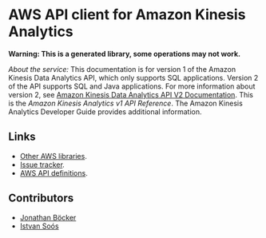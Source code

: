 # AWS API client for Amazon Kinesis Analytics

**Warning: This is a generated library, some operations may not work.**

*About the service:*
<note>
This documentation is for version 1 of the Amazon Kinesis Data Analytics
API, which only supports SQL applications. Version 2 of the API supports SQL
and Java applications. For more information about version 2, see <a
href="/kinesisanalytics/latest/apiv2/Welcome.html">Amazon Kinesis Data
Analytics API V2 Documentation</a>.
</note>
This is the <i>Amazon Kinesis Analytics v1 API Reference</i>. The Amazon
Kinesis Analytics Developer Guide provides additional information.

## Links

- [Other AWS libraries](https://github.com/agilord/aws_client/tree/master/generated).
- [Issue tracker](https://github.com/agilord/aws_client/issues).
- [AWS API definitions](https://github.com/aws/aws-sdk-js/tree/master/apis).

## Contributors

- [Jonathan Böcker](https://github.com/Schwusch)
- [Istvan Soós](https://github.com/isoos)

